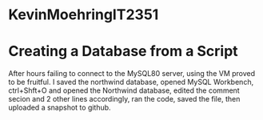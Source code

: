 # KevinMoehringIT2351

# Creating a Database from a Script
After hours failing to connect to the MySQL80 server, using the VM proved to be fruitful. I saved the northwind database, opened MySQL Workbench, ctrl+Shft+O and opened the Northwind database, edited the comment secion and 2 other lines accordingly, ran the code, saved the file, then uploaded a snapshot to github.


